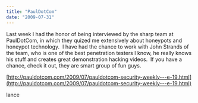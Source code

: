 ```yaml
---
title: "PaulDotCom"
date: "2009-07-31"
---
```


Last week I had the honor of being interviewed by the sharp team at PaulDotCom, in which they quized me extensively about honeypots and honeypot technology.  I have had the chance to work with John Strands of the team, who is one of the best penetration testers I know, he really knows his stuff and creates great demonstration hacking videos.  If you have a chance, check it out, they are smart group of fun guys.

  

  

 [http://pauldotcom.com/2009/07/pauldotcom-security-weekly---e-19.html](http://pauldotcom.com/2009/07/pauldotcom-security-weekly---e-19.html)

  

  

lance
